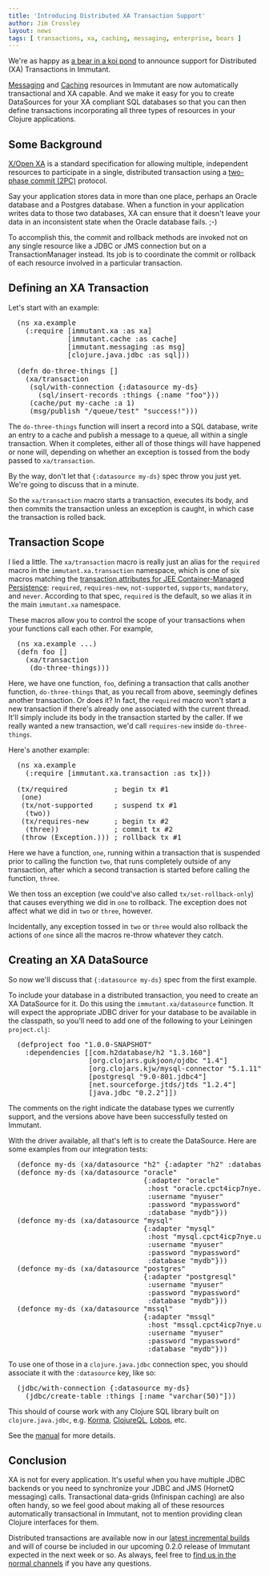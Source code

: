 ```yaml
---
title: 'Introducing Distributed XA Transaction Support'
author: Jim Crossley
layout: news
tags: [ transactions, xa, caching, messaging, enterprise, bears ]
---
```


[bear]: http://www.youtube.com/watch?v=v6cY0zz-958
[xa]: http://en.wikipedia.org/wiki/X/Open_XA
[2pc]: http://en.wikipedia.org/wiki/Two-phase_commit_protocol
[transactions]: http://immutant.org/builds/LATEST/html-docs/transactions.html
[Caching]: http://immutant.org/builds/LATEST/html-docs/caching.html
[Messaging]: http://immutant.org/builds/LATEST/html-docs/messaging.html
[attributes]: http://docs.oracle.com/javaee/6/tutorial/doc/bncij.html
[community]: http://immutant.org/community/
[Korma]: http://sqlkorma.com/
[ClojureQL]: http://clojureql.org/
[Lobos]: https://github.com/budu/lobos
[incrementals]: http://immutant.org/builds/

We're as happy as [a bear in a koi pond][bear] to announce support for
Distributed (XA) Transactions in Immutant.

[Messaging] and [Caching] resources in Immutant are now automatically
transactional and XA capable. And we make it easy for you to create
DataSources for your XA compliant SQL databases so that you can then
define transactions incorporating all three types of resources in your
Clojure applications.

## Some Background

[X/Open XA][xa] is a standard specification for allowing multiple,
independent resources to participate in a single, distributed
transaction using a [two-phase commit (2PC)][2pc] protocol.

Say your application stores data in more than one place, perhaps an
Oracle database and a Postgres database. When a function in your
application writes data to those two databases, XA can ensure that it
doesn't leave your data in an inconsistent state when the Oracle
database fails. ;-)

To accomplish this, the commit and rollback methods are invoked not on
any single resource like a JDBC or JMS connection but on a
TransactionManager instead. Its job is to coordinate the commit or
rollback of each resource involved in a particular transaction.

## Defining an XA Transaction

Let's start with an example:

<pre class="syntax clojure">  (ns xa.example
    (:require [immutant.xa :as xa]
              [immutant.cache :as cache]
              [immutant.messaging :as msg]
              [clojure.java.jdbc :as sql]))
  
  (defn do-three-things []
    (xa/transaction
     (sql/with-connection {:datasource my-ds}
       (sql/insert-records :things {:name "foo"}))
     (cache/put my-cache :a 1)
     (msg/publish "/queue/test" "success!")))
</pre>

The `do-three-things` function will insert a record into a SQL
database, write an entry to a cache and publish a message to a queue,
all within a single transaction. When it completes, either all of
those things will have happened or none will, depending on whether an
exception is tossed from the body passed to `xa/transaction`.

By the way, don't let that `{:datasource my-ds}` spec throw you just
yet. We're going to discuss that in a minute.

So the `xa/transaction` macro starts a transaction, executes its body,
and then commits the transaction unless an exception is caught, in
which case the transaction is rolled back.

## Transaction Scope

I lied a little. The `xa/transaction` macro is really just an alias
for the `required` macro in the `immutant.xa.transaction` namespace,
which is one of six macros matching the
[transaction attributes for JEE Container-Managed Persistence][attributes]:
`required`, `requires-new`, `not-supported`, `supports`, `mandatory`,
and `never`. According to that spec, `required` is the default, so we
alias it in the main `immutant.xa` namespace.

These macros allow you to control the scope of your transactions when
your functions call each other. For example,

<pre class="syntax clojure">  (ns xa.example ...)
  (defn foo []
    (xa/transaction
     (do-three-things)))
</pre>

Here, we have one function, `foo`, defining a transaction that calls
another function, `do-three-things` that, as you recall from above,
seemingly defines another transaction. Or does it? In fact, the
`required` macro won't start a new transaction if there's already one
associated with the current thread. It'll simply include its body in
the transaction started by the caller. If we really wanted a new
transaction, we'd call `requires-new` inside `do-three-things`.

Here's another example:

<pre class="syntax clojure">  (ns xa.example
    (:require [immutant.xa.transaction :as tx]))
  
  (tx/required           ; begin tx #1
   (one)
   (tx/not-supported     ; suspend tx #1
    (two))
   (tx/requires-new      ; begin tx #2
    (three))             ; commit tx #2
   (throw (Exception.))) ; rollback tx #1
</pre>

Here we have a function, `one`, running within a transaction that is
suspended prior to calling the function `two`, that runs completely
outside of any transaction, after which a second transaction is
started before calling the function, `three`.

We then toss an exception (we could've also called
`tx/set-rollback-only`) that causes everything we did in `one` to
rollback. The exception does not affect what we did in `two` or
`three`, however.

Incidentally, any exception tossed in `two` or `three` would also
rollback the actions of `one` since all the macros re-throw whatever
they catch.

## Creating an XA DataSource

So now we'll discuss that `{:datasource my-ds}` spec from the first
example.

To include your database in a distributed transaction, you need to
create an XA DataSource for it. Do this using the
`immutant.xa/datasource` function. It will expect the appropriate JDBC
driver for your database to be available in the classpath, so you'll
need to add one of the following to your Leiningen `project.clj`:

<pre class="syntax clojure">  (defproject foo "1.0.0-SNAPSHOT"
    :dependencies [[com.h2database/h2 "1.3.160"]              ; H2
                   [org.clojars.gukjoon/ojdbc "1.4"]          ; Oracle
                   [org.clojars.kjw/mysql-connector "5.1.11"] ; MySQL
                   [postgresql "9.0-801.jdbc4"]               ; Postgres
                   [net.sourceforge.jtds/jtds "1.2.4"]        ; MS SQL Server
                   [java.jdbc "0.2.2"]])
</pre>

The comments on the right indicate the database types we currently
support, and the versions above have been successfully tested on
Immutant.

With the driver available, all that's left is to create the
DataSource. Here are some examples from our integration tests:

<pre class="syntax clojure">  (defonce my-ds (xa/datasource "h2" {:adapter "h2" :database "mem:foo"}))
  (defonce my-ds (xa/datasource "oracle" 
                                {:adapter "oracle"
                                 :host "oracle.cpct4icp7nye.us-east-1.rds.amazonaws.com"
                                 :username "myuser"
                                 :password "mypassword"
                                 :database "mydb"}))
  (defonce my-ds (xa/datasource "mysql" 
                                {:adapter "mysql"
                                 :host "mysql.cpct4icp7nye.us-east-1.rds.amazonaws.com"
                                 :username "myuser"
                                 :password "mypassword"
                                 :database "mydb"}))
  (defonce my-ds (xa/datasource "postgres" 
                                {:adapter "postgresql"
                                 :username "myuser"
                                 :password "mypassword"
                                 :database "mydb"}))
  (defonce my-ds (xa/datasource "mssql" 
                                {:adapter "mssql"
                                 :host "mssql.cpct4icp7nye.us-east-1.rds.amazonaws.com"
                                 :username "myuser"
                                 :password "mypassword"
                                 :database "mydb"}))
</pre>

To use one of those in a `clojure.java.jdbc` connection spec, you
should associate it with the `:datasource` key, like so:

<pre class="syntax clojure">  (jdbc/with-connection {:datasource my-ds}
    (jdbc/create-table :things [:name "varchar(50)"]))
</pre>

This should of course work with any Clojure SQL library built on
`clojure.java.jdbc`, e.g. [Korma], [ClojureQL], [Lobos], etc.

See the [manual][transactions] for more details.

## Conclusion

XA is not for every application. It's useful when you have multiple
JDBC backends or you need to synchronize your JDBC and JMS (HornetQ
messaging) calls. Transactional data-grids (Infinispan caching) are
also often handy, so we feel good about making all of these resources
automatically transactional in Immutant, not to mention providing
clean Clojure interfaces for them.

Distributed transactions are available now in our
[latest incremental builds][incrementals] and will of course be
included in our upcoming 0.2.0 release of Immutant expected in the
next week or so. As always, feel free to
[find us in the normal channels][community] if you have any questions.
